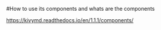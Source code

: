 #How to use its components and whats are the components

https://kivymd.readthedocs.io/en/1.1.1/components/
